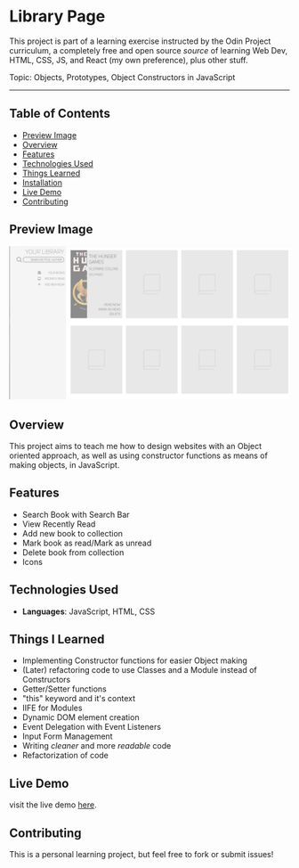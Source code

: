 # Library Page

This project is part of a learning exercise instructed by the Odin Project curriculum, a completely free and open source *source* of learning Web Dev, HTML, CSS, JS, and React (my own preference), plus other stuff.

Topic: Objects, Prototypes, Object Constructors in JavaScript

---

## Table of Contents
- [Preview Image](#preview-image)
- [Overview](#overview)
- [Features](#features)
- [Technologies Used](#technologies-used)
- [Things Learned](#things-i-learned)
- [Installation](#installation)
- [Live Demo](#live-demo)
- [Contributing](#contributing)


## Preview Image
<img src="preview.png" alt="preview" width="800">


## Overview
This project aims to teach me how to design websites with an Object oriented approach, as well as using constructor functions as means of making objects, in JavaScript.


## Features
- Search Book with Search Bar
- View Recently Read
- Add new book to collection
- Mark book as read/Mark as unread
- Delete book from collection
- Icons


## Technologies Used
- **Languages**: JavaScript, HTML, CSS
  

## Things I Learned
- Implementing Constructor functions for easier Object making
- (Later) refactoring code to use Classes and a Module instead of Constructors
- Getter/Setter functions
- "this" keyword and it's context
- IIFE for Modules
- Dynamic DOM element creation
- Event Delegation with Event Listeners
- Input Form Management
- Writing *cleaner* and more *readable* code
- Refactorization of code

## Live Demo
visit the live demo [here](https://zippy0626.github.io/simple-library/).


## Contributing
This is a personal learning project, but feel free to fork or submit issues!